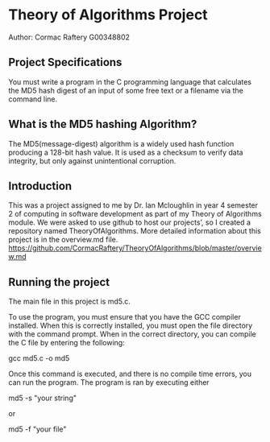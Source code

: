 # Theory of Algorithms Project 

Author: Cormac Raftery G00348802

## Project Specifications 

You must write a program in the C programming language that calculates the MD5 hash digest of an input of some free text or a filename via the command line. 

## What is the MD5 hashing Algorithm? 

The MD5(message-digest) algorithm is a widely used hash function producing a 128-bit hash value. It is used as a checksum to verify data integrity, but only against unintentional corruption. 

## Introduction 

This was a project assigned to me by Dr. Ian Mcloughlin in year 4 semester 2 of computing in software development as part of my Theory of Algorithms module. We were asked to use github to host our projects’, so I created a repository named TheoryOfAlgorithms. 
More detailed information about this project is in the overview.md file.
https://github.com/CormacRaftery/TheoryOfAlgorithms/blob/master/overview.md

## Running the project 

The main file in this project is md5.c.  

To use the program, you must ensure that you have the GCC compiler installed. When this is correctly installed, you must open the file directory with the command prompt. When in the correct directory, you can compile the C file by entering the following: 

gcc md5.c -o md5 

Once this command is executed, and there is no compile time errors, you can run the program. The program is ran by executing either 

md5 -s "your string"

or 

md5 -f "your file"
